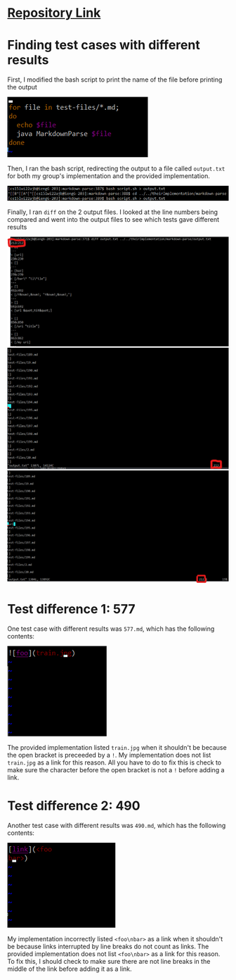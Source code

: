# [Repository Link](https://github.com/Stephen-Schuster/markdown-parse)

# Finding test cases with different results

First, I modified the bash script to print the name of the file before printing the output

![0](lr5img0.png)

Then, I ran the bash script, redirecting the output to a file called `output.txt` for both my group's implementation and the provided implementation.

![1](lr5img1.png)

Finally, I ran `diff` on the 2 output files. I looked at the line numbers being compared and went into the output files to see which tests gave different results

![2](lr5img2.png)
![3](lr5img3.png)
![4](lr5img4.png)

# Test difference 1: 577

One test case with different results was `577.md`, which has the following contents: 

![5](lr5img5.png)

The provided implementation listed `train.jpg` when it shouldn't be because the open bracket is preceeded by a `!`. My implementation does not list `train.jpg` as a link for this reason. All you have to do to fix this is check to make sure the character before the open bracket is not a `!` before adding a link.

# Test difference 2: 490

Another test case with different results was `490.md`, which has the following contents: 

![6](lr5img6.png)

My implementation incorrectly listed `<foo\nbar>` as a link when it shouldn't be because links interrupted by line breaks do not count as links. The provided implementation does not list `<foo\nbar>` as a link for this reason. To fix this, I should check to make sure there are not line breaks in the middle of the link before adding it as a link.
